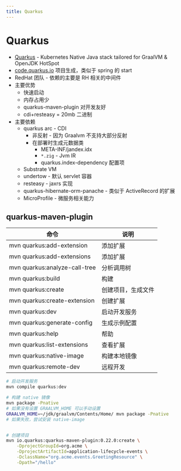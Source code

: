 ```yaml
---
title: Quarkus
---
```


# Quarkus

- [Quarkus](https://quarkus.io/) - Kubernetes Native Java stack tailored for GraalVM & OpenJDK HotSpot
- [code.quarkus.io](https://code.quarkus.io/) 项目生成，类似于 spring 的 start
- RedHat 团队 - 依赖的主要是 RH 相关的中间件
- 主要优势
  - 快速启动
  - 内存占用少
  - quarkus-maven-plugin 对开发友好
  - cdi+resteasy = 20mb 二进制
- 主要依赖
  - quarkus arc - CDI
    - 非反射 - 因为 Graalvm 不支持大部分反射
    - 在部署时生成元数据类
      - META-INF/jandex.idx
      - `*.zig` - Jvm IR
      - quarkus.index-dependency 配置项
  - Substrate VM
  - undertow - 默认 servlet 容器
  - resteasy - jaxrs 实现
  - quarkus-hibernate-orm-panache - 类似于 ActiveRecord 的扩展
  - MicroProfile - 微服务相关能力

## quarkus-maven-plugin

| 命令                          | 说明               |
| ----------------------------- | ------------------ |
| mvn quarkus:add-extension     | 添加扩展           |
| mvn quarkus:add-extensions    | 添加扩展           |
| mvn quarkus:analyze-call-tree | 分析调用树         |
| mvn quarkus:build             | 构建               |
| mvn quarkus:create            | 创建项目，生成文件 |
| mvn quarkus:create-extension  | 创建扩展           |
| mvn quarkus:dev               | 启动开发服务       |
| mvn quarkus:generate-config   | 生成示例配置       |
| mvn quarkus:help              | 帮助               |
| mvn quarkus:list-extensions   | 查看扩展           |
| mvn quarkus:native-image      | 构建本地镜像       |
| mvn quarkus:remote-dev        | 远程开发           |

```bash
# 启动开发服务
mvn compile quarkus:dev

# 构建 native 镜像
mvn package -Pnative
# 如果没有设置 GRAALVM_HOME 可以手动设置
GRAALVM_HOME=~/jdk/graalvm/Contents/Home/ mvn package -Pnative
# 如果失败，尝试安装 native-image


# 创建项目
mvn io.quarkus:quarkus-maven-plugin:0.22.0:create \
    -DprojectGroupId=org.acme \
    -DprojectArtifactId=application-lifecycle-events \
    -DclassName="org.acme.events.GreetingResource" \
    -Dpath="/hello"
```
